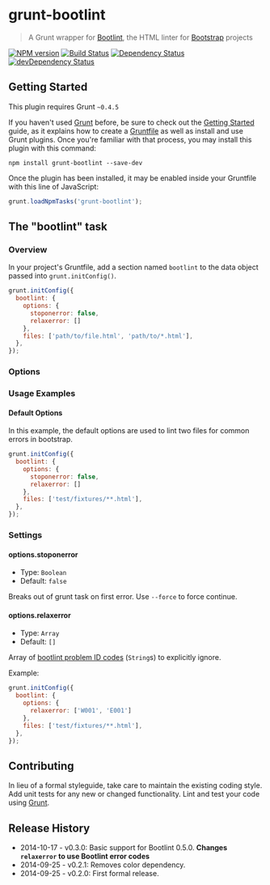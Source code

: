 # grunt-bootlint

> A Grunt wrapper for [Bootlint](https://www.npmjs.org/package/bootlint), the HTML linter for [Bootstrap](http://getbootstrap.com) projects

[![NPM version](https://badge.fury.io/js/grunt-bootlint.svg)](http://badge.fury.io/js/grunt-bootlint)
[![Build Status](https://travis-ci.org/zacechola/grunt-bootlint.svg?branch=master)](https://travis-ci.org/zacechola/grunt-bootlint)
[![Dependency Status](https://david-dm.org/zacechola/grunt-bootlint.svg)](https://david-dm.org/zacechola/grunt-bootlint)
[![devDependency Status](https://david-dm.org/zacechola/grunt-bootlint/dev-status.svg)](https://david-dm.org/zacechola/grunt-bootlint#info=devDependencies)

## Getting Started
This plugin requires Grunt `~0.4.5`

If you haven't used [Grunt](http://gruntjs.com/) before, be sure to check out the [Getting Started](http://gruntjs.com/getting-started) guide, as it explains how to create a [Gruntfile](http://gruntjs.com/sample-gruntfile) as well as install and use Grunt plugins. Once you're familiar with that process, you may install this plugin with this command:

```shell
npm install grunt-bootlint --save-dev
```

Once the plugin has been installed, it may be enabled inside your Gruntfile with this line of JavaScript:

```js
grunt.loadNpmTasks('grunt-bootlint');
```

## The "bootlint" task

### Overview
In your project's Gruntfile, add a section named `bootlint` to the data object passed into `grunt.initConfig()`.

```js
grunt.initConfig({
  bootlint: {
    options: {
      stoponerror: false,
      relaxerror: []
    },
    files: ['path/to/file.html', 'path/to/*.html'],
  },
});
```

### Options

### Usage Examples

#### Default Options
In this example, the default options are used to lint two files for common errors in bootstrap.

```js
grunt.initConfig({
  bootlint: {
    options: {
      stoponerror: false,
      relaxerror: []
    },
    files: ['test/fixtures/**.html'],
  },
});
```

### Settings

#### options.stoponerror

* Type: `Boolean`
* Default: `false`

Breaks out of grunt task on first error. Use `--force` to force continue.

#### options.relaxerror

* Type: `Array`
* Default: `[]`

Array of [bootlint problem ID codes](https://github.com/twbs/bootlint/wiki) (`String`s) to explicitly ignore.

Example:

```javascript
grunt.initConfig({
  bootlint: {
    options: {
      relaxerror: ['W001', 'E001']
    },
    files: ['test/fixtures/**.html'],
  },
});

```

## Contributing
In lieu of a formal styleguide, take care to maintain the existing coding style. Add unit tests for any new or changed functionality. Lint and test your code using [Grunt](http://gruntjs.com/).

## Release History

- 2014-10-17 - v0.3.0: Basic support for Bootlint 0.5.0. **Changes `relaxerror` to use Bootlint error codes**
- 2014-09-25 - v0.2.1: Removes color dependency.
- 2014-09-25 - v0.2.0: First formal release.
